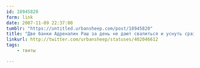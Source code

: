 ```yaml
---
id: 18945820
form: link
date: 2007-11-09 22:37:00
tumblr: "https://untitled.urbansheep.com/post/18945820"
title: "Две банки Адреналин Раш за день не дают свалиться и уснуть сразу, но и не особо бодрят... Я говорит «хочу спать, не могу по 4 часа больше»."
linkurl: http://twitter.com/urbansheep/statuses/402046612
tags:
    - твиты

---
```


